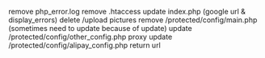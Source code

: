 remove php_error.log
remove .htaccess
update index.php (google url & display_errors)
delete /upload pictures
remove /protected/config/main.php (sometimes need to update because of update)
update /protected/config/other_config.php proxy
update /protected/config/alipay_config.php return url